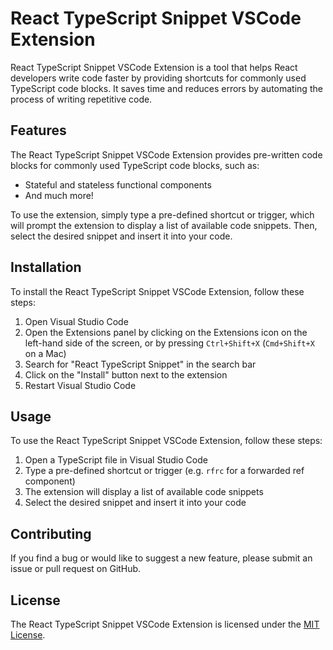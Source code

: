 # React TypeScript Snippet VSCode Extension

React TypeScript Snippet VSCode Extension is a tool that helps React developers write code faster by providing shortcuts for commonly used TypeScript code blocks. It saves time and reduces errors by automating the process of writing repetitive code.

## Features

The React TypeScript Snippet VSCode Extension provides pre-written code blocks for commonly used TypeScript code blocks, such as:

- Stateful and stateless functional components
- And much more!

To use the extension, simply type a pre-defined shortcut or trigger, which will prompt the extension to display a list of available code snippets. Then, select the desired snippet and insert it into your code.

## Installation

To install the React TypeScript Snippet VSCode Extension, follow these steps:

1. Open Visual Studio Code
2. Open the Extensions panel by clicking on the Extensions icon on the left-hand side of the screen, or by pressing `Ctrl+Shift+X` (`Cmd+Shift+X` on a Mac)
3. Search for "React TypeScript Snippet" in the search bar
4. Click on the "Install" button next to the extension
5. Restart Visual Studio Code

## Usage

To use the React TypeScript Snippet VSCode Extension, follow these steps:

1. Open a TypeScript file in Visual Studio Code
2. Type a pre-defined shortcut or trigger (e.g. `rfrc` for a forwarded ref component)
3. The extension will display a list of available code snippets
4. Select the desired snippet and insert it into your code

## Contributing

If you find a bug or would like to suggest a new feature, please submit an issue or pull request on GitHub.

## License

The React TypeScript Snippet VSCode Extension is licensed under the [MIT License](LICENSE).

